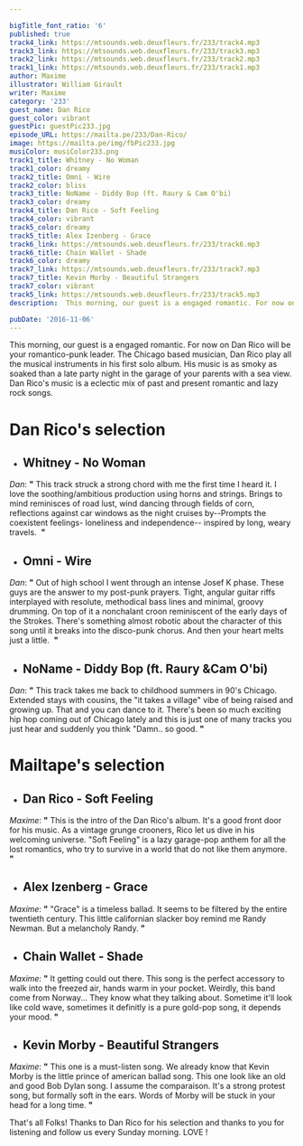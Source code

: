 ```yaml
---

bigTitle_font_ratio: '6'
published: true
track4_link: https://mtsounds.web.deuxfleurs.fr/233/track4.mp3
track3_link: https://mtsounds.web.deuxfleurs.fr/233/track3.mp3
track2_link: https://mtsounds.web.deuxfleurs.fr/233/track2.mp3
track1_link: https://mtsounds.web.deuxfleurs.fr/233/track1.mp3
author: Maxime
illustrator: William Girault
writer: Maxime
category: '233'
guest_name: Dan Rico
guest_color: vibrant
guestPic: guestPic233.jpg
episode_URL: https://mailta.pe/233/Dan-Rico/
image: https://mailta.pe/img/fbPic233.jpg
musiColor: musiColor233.png
track1_title: Whitney - No Woman
track1_color: dreamy
track2_title: Omni - Wire
track2_color: bliss
track3_title: NoName - Diddy Bop (ft. Raury & Cam O'bi)
track3_color: dreamy
track4_title: Dan Rico - Soft Feeling
track4_color: vibrant
track5_color: dreamy
track5_title: Alex Izenberg - Grace
track6_link: https://mtsounds.web.deuxfleurs.fr/233/track6.mp3
track6_title: Chain Wallet - Shade
track6_color: dreamy
track7_link: https://mtsounds.web.deuxfleurs.fr/233/track7.mp3
track7_title: Kevin Morby - Beautiful Strangers
track7_color: vibrant
track5_link: https://mtsounds.web.deuxfleurs.fr/233/track5.mp3
description:  This morning, our guest is a engaged romantic. For now on Dan Rico will be your romantico-punk leader. The Chicago based musician, Dan Rico play all the musical instruments in his first solo album. His music is as smoky as soaked than a late party night in the garage of your parents with a sea view. Dan Rico's music is a eclectic mix of past and present romantic and lazy rock songs. 

pubDate: '2016-11-06'
---
```

 This morning, our guest is a engaged romantic. For now on Dan Rico will be your romantico-punk leader. The Chicago based musician, Dan Rico play all the musical instruments in his first solo album. His music is as smoky as soaked than a late party night in the garage of your parents with a sea view. Dan Rico's music is a eclectic mix of past and present romantic and lazy rock songs. 

# **Dan Rico's selection**

+ ## Whitney - No Woman
_Dan_:  **"**  This track struck a strong chord with me the first time I heard it. I love the soothing/ambitious production using horns and strings. Brings to mind reminisces of road lust, wind dancing through fields of corn, reflections against car windows as the night cruises by--Prompts the coexistent feelings- loneliness and independence-- inspired by long, weary travels.  **"** 

+ ## Omni - Wire
_Dan_: **"** Out of high school I went through an intense Josef K phase. These guys are the answer to my post-punk prayers. Tight, angular guitar riffs interplayed with resolute, methodical bass lines and minimal, groovy drumming. On top of it a nonchalant croon reminiscent of the early days of the Strokes. There's something almost robotic about the character of this song until it breaks into the disco-punk chorus. And then your heart melts just a little.  **"** 

+ ## NoName - Diddy Bop (ft. Raury &Cam O'bi)
_Dan_:  **"**  This track takes me back to childhood summers in 90's Chicago. Extended stays with cousins, the "it takes a village" vibe of being raised and growing up. That and you can dance to it. There's been so much exciting hip hop coming out of Chicago lately and this is just one of many tracks you just hear and suddenly you think "Damn.. so good.  **"** 

# **Mailtape's selection**

+ ## Dan Rico - Soft Feeling
_Maxime_: **"** This is the intro of the Dan Rico's album. It's a good front door for his music. As a vintage grunge crooners, Rico let us dive in his welcoming universe. "Soft Feeling" is a lazy garage-pop anthem for all the lost romantics, who try to survive in a world that do not like them anymore. **"** 

+ ## Alex Izenberg - Grace
_Maxime_: **"** "Grace" is a timeless ballad. It seems to be filtered by the entire twentieth century. This little californian slacker boy remind me Randy Newman. But a melancholy Randy. **"** 

+ ## Chain Wallet - Shade
_Maxime_: **"** It getting could out there. This song is the perfect accessory to walk into the freezed air, hands warm in your pocket. Weirdly, this band come from Norway... They know what they talking about. Sometime it'll look like cold wave, sometimes it definitly is a pure gold-pop song, it depends your mood.  **"** 

+ ## Kevin Morby - Beautiful Strangers
_Maxime_: **"** This one is a must-listen song. We already know that Kevin Morby is the little prince of american ballad song. This one look like an old and good Bob Dylan song. I assume the comparaison. It's a strong protest song, but formally soft in the ears. Words of Morby will be stuck in your head for a long time.  **"** 

That's all Folks! Thanks to Dan Rico for his selection and thanks to you for listening and follow us every Sunday morning. LOVE !
